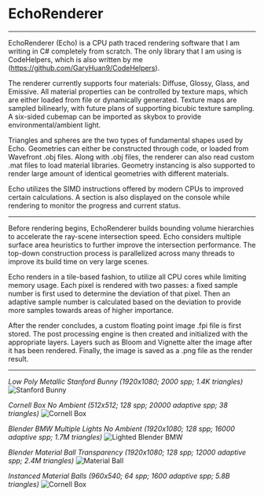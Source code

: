 # EchoRenderer

---

EchoRenderer (Echo) is a CPU path traced rendering software that I am writing in C# completely from scratch.
The only library that I am using is CodeHelpers, which is also written by me (https://github.com/GaryHuan9/CodeHelpers).

The renderer currently supports four materials: Diffuse, Glossy, Glass, and Emissive.
All material properties can be controlled by texture maps, which are either loaded from file or dynamically generated.
Texture maps are sampled bilinearly, with future plans of supporting bicubic texture sampling.
A six-sided cubemap can be imported as skybox to provide environmental/ambient light.

Triangles and spheres are the two types of fundamental shapes used by Echo.
Geometries can either be constructed through code, or loaded from Wavefront .obj files.
Along with .obj files, the renderer can also read custom .mat files to load material libraries.
Geometry instancing is also supported to render large amount of identical geometries with different materials.

Echo utilizes the SIMD instructions offered by modern CPUs to improved certain calculations.
A section is also displayed on the console while rendering to monitor the progress and current status.

---

Before rendering begins, EchoRenderer builds bounding volume hierarchies to accelerate the ray-scene intersection speed.
Echo considers multiple surface area heuristics to further improve the intersection performance.
The top-down construction process is parallelized across many threads to improve its build time on very large scenes.

Echo renders in a tile-based fashion, to utilize all CPU cores while limiting memory usage.
Each pixel is rendered with two passes: a fixed sample number is first used to determine the deviation of that pixel.
Then an adaptive sample number is calculated based on the deviation to provide more samples towards areas of higher importance.

After the render concludes, a custom floating point image .fpi file is first stored.
The post processing engine is then created and initialized with the appropriate layers.
Layers such as Bloom and Vignette alter the image after it has been rendered.
Finally, the image is saved as a .png file as the render result.

---

_Low Poly Metallic Stanford Bunny (1920x1080; 2000 spp; 1.4K triangles)_
![Stanford Bunny](https://github.com/MMXXX-VIII/EchoRenderer/blob/main/EchoRenderer/Renders/Path%20Tracing/Old%20Tracer/render%20stanford%20bunny%202k.png?raw=true)

_Cornell Box No Ambient (512x512; 128 spp; 20000 adaptive spp; 38 triangles)_
![Cornell Box](https://github.com/MMXXX-VIII/EchoRenderer/blob/main/EchoRenderer/Renders/Path%20Tracing/New%20Tracer/render%20new%20cornell%20box%2040k%20sp.png?raw=true)

_Blender BMW Multiple Lights No Ambient (1920x1080; 128 spp; 16000 adaptive spp; 1.7M triangles)_
![Lighted Blender BMW](https://github.com/MMXXX-VIII/EchoRenderer/blob/main/EchoRenderer/Renders/Path%20Tracing/Old%20Tracer/render%20bmw%20lights%20transparency%20128%2016000%20samples.png?raw=true)

_Blender Material Ball Transparency (1920x1080; 128 spp; 12000 adaptive spp; 2.4M triangles)_
![Material Ball](https://raw.githubusercontent.com/MMXXX-VIII/EchoRenderer/main/EchoRenderer/Renders/Path%20Tracing/New%20Tracer/render%20material%20ball%20128%2012000%20v1.png?raw=true)

_Instanced Material Balls (960x540; 64 spp; 1600 adaptive spp; 5.8B triangles)_
![Cornell Box](https://github.com/MMXXX-VIII/EchoRenderer/blob/main/EchoRenderer/Renders/Path%20Tracing/New%20Tracer/render%20instancing%206%20billion%20tris.png?raw=true)
